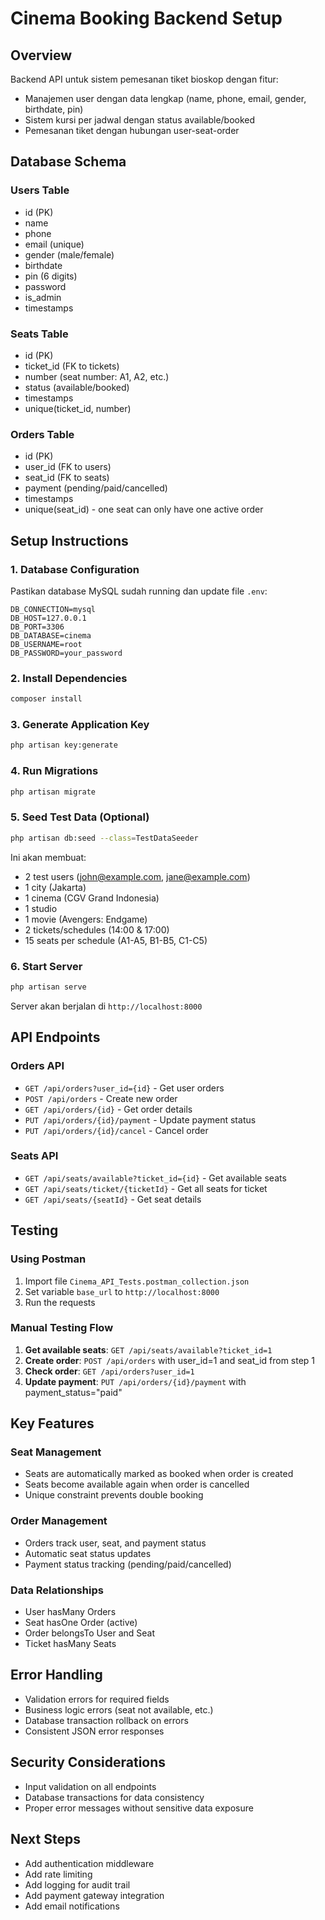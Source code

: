 # Cinema Booking Backend Setup

## Overview
Backend API untuk sistem pemesanan tiket bioskop dengan fitur:
- Manajemen user dengan data lengkap (name, phone, email, gender, birthdate, pin)
- Sistem kursi per jadwal dengan status available/booked
- Pemesanan tiket dengan hubungan user-seat-order

## Database Schema

### Users Table
- id (PK)
- name
- phone
- email (unique)
- gender (male/female)
- birthdate
- pin (6 digits)
- password
- is_admin
- timestamps

### Seats Table
- id (PK)
- ticket_id (FK to tickets)
- number (seat number: A1, A2, etc.)
- status (available/booked)
- timestamps
- unique(ticket_id, number)

### Orders Table
- id (PK)
- user_id (FK to users)
- seat_id (FK to seats)
- payment (pending/paid/cancelled)
- timestamps
- unique(seat_id) - one seat can only have one active order

## Setup Instructions

### 1. Database Configuration
Pastikan database MySQL sudah running dan update file `.env`:
```
DB_CONNECTION=mysql
DB_HOST=127.0.0.1
DB_PORT=3306
DB_DATABASE=cinema
DB_USERNAME=root
DB_PASSWORD=your_password
```

### 2. Install Dependencies
```bash
composer install
```

### 3. Generate Application Key
```bash
php artisan key:generate
```

### 4. Run Migrations
```bash
php artisan migrate
```

### 5. Seed Test Data (Optional)
```bash
php artisan db:seed --class=TestDataSeeder
```

Ini akan membuat:
- 2 test users (john@example.com, jane@example.com)
- 1 city (Jakarta)
- 1 cinema (CGV Grand Indonesia)
- 1 studio
- 1 movie (Avengers: Endgame)
- 2 tickets/schedules (14:00 & 17:00)
- 15 seats per schedule (A1-A5, B1-B5, C1-C5)

### 6. Start Server
```bash
php artisan serve
```

Server akan berjalan di `http://localhost:8000`

## API Endpoints

### Orders API
- `GET /api/orders?user_id={id}` - Get user orders
- `POST /api/orders` - Create new order
- `GET /api/orders/{id}` - Get order details
- `PUT /api/orders/{id}/payment` - Update payment status
- `PUT /api/orders/{id}/cancel` - Cancel order

### Seats API
- `GET /api/seats/available?ticket_id={id}` - Get available seats
- `GET /api/seats/ticket/{ticketId}` - Get all seats for ticket
- `GET /api/seats/{seatId}` - Get seat details

## Testing

### Using Postman
1. Import file `Cinema_API_Tests.postman_collection.json`
2. Set variable `base_url` to `http://localhost:8000`
3. Run the requests

### Manual Testing Flow
1. **Get available seats**: `GET /api/seats/available?ticket_id=1`
2. **Create order**: `POST /api/orders` with user_id=1 and seat_id from step 1
3. **Check order**: `GET /api/orders?user_id=1`
4. **Update payment**: `PUT /api/orders/{id}/payment` with payment_status="paid"

## Key Features

### Seat Management
- Seats are automatically marked as booked when order is created
- Seats become available again when order is cancelled
- Unique constraint prevents double booking

### Order Management
- Orders track user, seat, and payment status
- Automatic seat status updates
- Payment status tracking (pending/paid/cancelled)

### Data Relationships
- User hasMany Orders
- Seat hasOne Order (active)
- Order belongsTo User and Seat
- Ticket hasMany Seats

## Error Handling
- Validation errors for required fields
- Business logic errors (seat not available, etc.)
- Database transaction rollback on errors
- Consistent JSON error responses

## Security Considerations
- Input validation on all endpoints
- Database transactions for data consistency
- Proper error messages without sensitive data exposure

## Next Steps
- Add authentication middleware
- Add rate limiting
- Add logging for audit trail
- Add payment gateway integration
- Add email notifications
